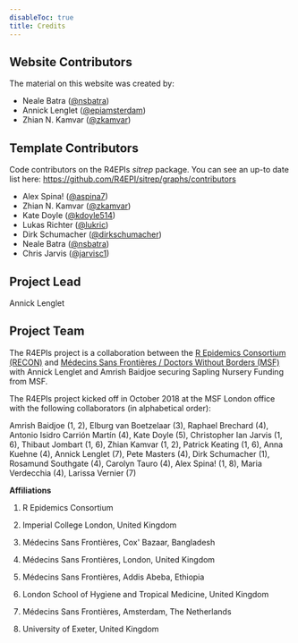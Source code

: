 ```yaml
---
disableToc: true
title: Credits
---
```


## Website Contributors

The material on this website was created by:

 - Neale Batra ([@nsbatra](https://github.com/nsbatra))
 - Annick Lenglet ([@epiamsterdam](https://github.com/epiamsterdam))
 - Zhian N. Kamvar ([@zkamvar](https://github.com/zkamvar))


## Template Contributors

Code contributors on the R4EPIs *sitrep* package. You can see an up-to
date list here: https://github.com/R4EPI/sitrep/graphs/contributors

 - Alex Spina! ([@aspina7](https://github.com/aspina7))
 - Zhian N. Kamvar ([@zkamvar](https://github.com/zkamvar))
 - Kate Doyle ([@kdoyle514](https://github.com/kdoyle514))
 - Lukas Richter ([@lukric](https://github.com/lukric))
 - Dirk Schumacher ([@dirkschumacher](https://github.com/dirkschumacher))
 - Neale Batra ([@nsbatra](https://github.com/nsbatra))
 - Chris Jarvis ([@jarvisc1](https://github.com/jarvisc1))

<!--
{{% ghcontributors "https://api.github.com/repos/R4EPI/sitrep/contributors?per_page=100" %}}
-->

## Project Lead 
Annick Lenglet

## Project Team

The R4EPIs project is a collaboration between the [R Epidemics Consortium
(RECON)](https://www.repidemicsconsortium.org) and [Médecins Sans Frontières /
Doctors Without Borders (MSF)](https://msf.org) with Annick Lenglet and Amrish
Baidjoe securing Sapling Nursery Funding from MSF.

The R4EPIs project kicked off in October 2018 at the MSF London office with the
following collaborators (in alphabetical order): 

Amrish Baidjoe (1, 2),
Elburg van Boetzelaar (3),
Raphael Brechard (4),
Antonio Isidro Carrión Martín (4),
Kate Doyle (5),
Christopher Ian Jarvis (1, 6),
Thibaut Jombart (1, 6),
Zhian Kamvar (1, 2),
Patrick Keating (1, 6),
Anna Kuehne (4),
Annick Lenglet (7),
Pete Masters (4),
Dirk Schumacher (1),
Rosamund Southgate (4),
Carolyn Tauro (4),
Alex Spina! (1, 8),
Maria Verdecchia (4),
Larissa Vernier (7) 

**Affiliations**

1)  R Epidemics Consortium

2)  Imperial College London, United Kingdom

3)  Médecins Sans Frontières, Cox' Bazaar, Bangladesh

4)  Médecins Sans Frontières, London, United Kingdom

5)  Médecins Sans Frontières, Addis Abeba, Ethiopia

6)  London School of Hygiene and Tropical Medicine, United Kingdom

7)  Médecins Sans Frontières, Amsterdam, The Netherlands

8)  University of Exeter, United Kingdom


